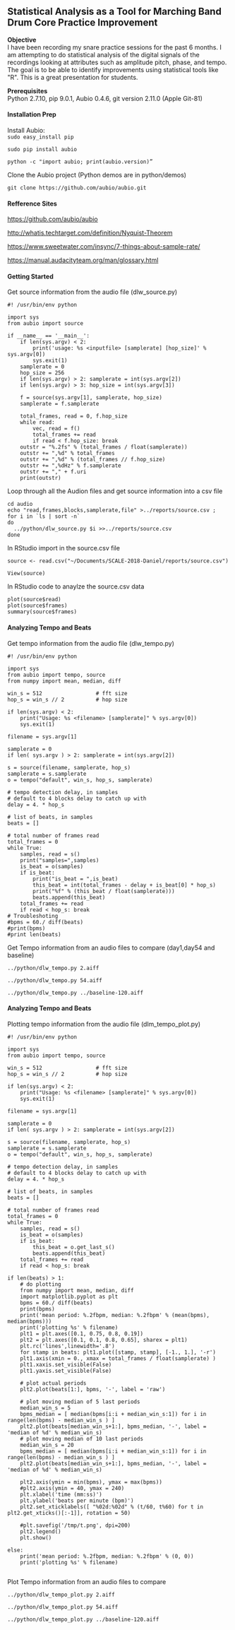 ## Statistical Analysis as a Tool for Marching Band Drum Core Practice Improvement  

**Objective**  
I have been recording my snare practice sessions for the past 6 months.  I am attempting to do statistical analysis of the digital signals of the recordings looking at attributes such as amplitude pitch, phase, and tempo.  The goal is to be able to identify improvements using statistical tools like "R".  This is a great presentation for students.

**Prerequisites**  
Python 2.7.10,
pip 9.0.1,
Aubio 0.4.6,
git version 2.11.0 (Apple Git-81)

#### Installation Prep

Install Aubio:  
`sudo easy_install pip` 

`sudo pip install aubio`

`python -c "import aubio; print(aubio.version)”`

Clone the Aubio project (Python demos are in python/demos)  

`git clone https://github.com/aubio/aubio.git`

#### Refference Sites
 
https://github.com/aubio/aubio

http://whatis.techtarget.com/definition/Nyquist-Theorem

https://www.sweetwater.com/insync/7-things-about-sample-rate/

https://manual.audacityteam.org/man/glossary.html


#### Getting Started  

Get source information from the audio file (dlw_source.py)

```
#! /usr/bin/env python

import sys
from aubio import source

if __name__ == '__main__':
    if len(sys.argv) < 2:
        print('usage: %s <inputfile> [samplerate] [hop_size]' % sys.argv[0])
        sys.exit(1)
    samplerate = 0
    hop_size = 256
    if len(sys.argv) > 2: samplerate = int(sys.argv[2])
    if len(sys.argv) > 3: hop_size = int(sys.argv[3])

    f = source(sys.argv[1], samplerate, hop_size)
    samplerate = f.samplerate

    total_frames, read = 0, f.hop_size
    while read:
        vec, read = f()
        total_frames += read
        if read < f.hop_size: break
    outstr = "%.2fs" % (total_frames / float(samplerate))
    outstr += ",%d" % total_frames
    outstr += ",%d" % (total_frames // f.hop_size)
    outstr += ",%dHz" % f.samplerate
    outstr += "," + f.uri
    print(outstr)
```
Loop through all the Audion files and get source information into a csv file

```
cd audio
echo "read,frames,blocks,samplerate,file" >../reports/source.csv ;
for i in `ls | sort -n`
do
  ../python/dlw_source.py $i >>../reports/source.csv
done  
```

In RStudio import in the source.csv file

```
source <- read.csv("~/Documents/SCALE-2018-Daniel/reports/source.csv")

View(source)  
```

In RStudio code to anaylze the source.csv data

```
plot(source$read)
plot(source$frames)
summary(source$frames)
```

#### Analyzing Tempo and Beats

Get tempo information from the audio file (dlw_tempo.py)

```
#! /usr/bin/env python

import sys
from aubio import tempo, source
from numpy import mean, median, diff

win_s = 512                 # fft size
hop_s = win_s // 2          # hop size

if len(sys.argv) < 2:
    print("Usage: %s <filename> [samplerate]" % sys.argv[0])
    sys.exit(1)

filename = sys.argv[1]

samplerate = 0
if len( sys.argv ) > 2: samplerate = int(sys.argv[2])

s = source(filename, samplerate, hop_s)
samplerate = s.samplerate
o = tempo("default", win_s, hop_s, samplerate)

# tempo detection delay, in samples
# default to 4 blocks delay to catch up with
delay = 4. * hop_s

# list of beats, in samples
beats = []

# total number of frames read
total_frames = 0
while True:
    samples, read = s()
    print("samples=",samples)
    is_beat = o(samples)
    if is_beat:
        print("is_beat = ",is_beat)
        this_beat = int(total_frames - delay + is_beat[0] * hop_s)
        print("%f" % (this_beat / float(samplerate)))
        beats.append(this_beat)
    total_frames += read
    if read < hop_s: break
# Troubleshoting
#bpms = 60./ diff(beats)
#print(bpms)
#print len(beats)
```

Get Tempo information from an audio files to compare (day1,day54 and baseline) 

```
../python/dlw_tempo.py 2.aiff 

../python/dlw_tempo.py 54.aiff

../python/dlw_tempo.py ../baseline-120.aiff

```

#### Analyzing Tempo and Beats

Plotting tempo information from the audio file (dlm_tempo_plot.py)

```
#! /usr/bin/env python

import sys
from aubio import tempo, source

win_s = 512                 # fft size
hop_s = win_s // 2          # hop size

if len(sys.argv) < 2:
    print("Usage: %s <filename> [samplerate]" % sys.argv[0])
    sys.exit(1)

filename = sys.argv[1]

samplerate = 0
if len( sys.argv ) > 2: samplerate = int(sys.argv[2])

s = source(filename, samplerate, hop_s)
samplerate = s.samplerate
o = tempo("default", win_s, hop_s, samplerate)

# tempo detection delay, in samples
# default to 4 blocks delay to catch up with
delay = 4. * hop_s

# list of beats, in samples
beats = []

# total number of frames read
total_frames = 0
while True:
    samples, read = s()
    is_beat = o(samples)
    if is_beat:
        this_beat = o.get_last_s()
        beats.append(this_beat)
    total_frames += read
    if read < hop_s: break

if len(beats) > 1:
    # do plotting
    from numpy import mean, median, diff
    import matplotlib.pyplot as plt
    bpms = 60./ diff(beats)
    print(bpms)
    print('mean period: %.2fbpm, median: %.2fbpm' % (mean(bpms), median(bpms)))
    print('plotting %s' % filename)
    plt1 = plt.axes([0.1, 0.75, 0.8, 0.19])
    plt2 = plt.axes([0.1, 0.1, 0.8, 0.65], sharex = plt1)
    plt.rc('lines',linewidth='.8')
    for stamp in beats: plt1.plot([stamp, stamp], [-1., 1.], '-r')
    plt1.axis(xmin = 0., xmax = total_frames / float(samplerate) )
    plt1.xaxis.set_visible(False)
    plt1.yaxis.set_visible(False)

    # plot actual periods
    plt2.plot(beats[1:], bpms, '-', label = 'raw')

    # plot moving median of 5 last periods
    median_win_s = 5
    bpms_median = [ median(bpms[i:i + median_win_s:1]) for i in range(len(bpms) - median_win_s ) ]
    plt2.plot(beats[median_win_s+1:], bpms_median, '-', label = 'median of %d' % median_win_s)
    # plot moving median of 10 last periods
    median_win_s = 20
    bpms_median = [ median(bpms[i:i + median_win_s:1]) for i in range(len(bpms) - median_win_s ) ]
    plt2.plot(beats[median_win_s+1:], bpms_median, '-', label = 'median of %d' % median_win_s)

    plt2.axis(ymin = min(bpms), ymax = max(bpms))
    #plt2.axis(ymin = 40, ymax = 240)
    plt.xlabel('time (mm:ss)')
    plt.ylabel('beats per minute (bpm)')
    plt2.set_xticklabels([ "%02d:%02d" % (t/60, t%60) for t in plt2.get_xticks()[:-1]], rotation = 50)

    #plt.savefig('/tmp/t.png', dpi=200)
    plt2.legend()
    plt.show()

else:
    print('mean period: %.2fbpm, median: %.2fbpm' % (0, 0))
    print('plotting %s' % filename)
    
```

 
 Plot Tempo information from an audio files to compare  

```
../python/dlw_tempo_plot.py 2.aiff 

../python/dlw_tempo_plot.py 54.aiff

../python/dlw_tempo_plot.py ../baseline-120.aiff

```

